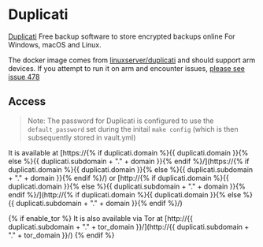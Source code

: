 # Duplicati

[Duplicati](https://www.duplicati.com/) Free backup software to store encrypted backups online
For Windows, macOS and Linux.

The docker image comes from [linuxserver/duplicati](https://hub.docker.com/r/linuxserver/duplicati) and should support arm devices.
If you attempt to run it on arm and encounter issues,
[please see issue 478](https://github.com/VivumLaboratory/VivumLab/-/issues/478)

## Access

> Note: The password for Duplicati is configured to use the `default_password` set during the initail `make config` (which is then subsequently stored in vault.yml)

It is available at [https://{% if duplicati.domain %}{{ duplicati.domain }}{% else %}{{ duplicati.subdomain + "." + domain }}{% endif %}/](https://{% if duplicati.domain %}{{ duplicati.domain }}{% else %}{{ duplicati.subdomain + "." + domain }}{% endif %}/) or [http://{% if duplicati.domain %}{{ duplicati.domain }}{% else %}{{ duplicati.subdomain + "." + domain }}{% endif %}/](http://{% if duplicati.domain %}{{ duplicati.domain }}{% else %}{{ duplicati.subdomain + "." + domain }}{% endif %}/)

{% if enable_tor %}
It is also available via Tor at [http://{{ duplicati.subdomain + "." + tor_domain }}/](http://{{ duplicati.subdomain + "." + tor_domain }}/)
{% endif %}
